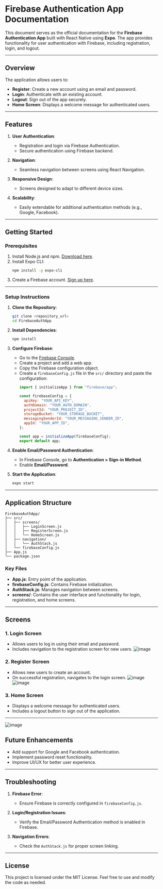 # Firebase Authentication App Documentation

This document serves as the official documentation for the **Firebase Authentication App** built with React Native using **Expo**. The app provides functionality for user authentication with Firebase, including registration, login, and logout.

---

## Overview

The application allows users to:

- **Register**: Create a new account using an email and password.
- **Login**: Authenticate with an existing account.
- **Logout**: Sign out of the app securely.
- **Home Screen**: Displays a welcome message for authenticated users.

---

## Features

1. **User Authentication**:
   - Registration and login via Firebase Authentication.
   - Secure authentication using Firebase backend.

2. **Navigation**:
   - Seamless navigation between screens using React Navigation.

3. **Responsive Design**:
   - Screens designed to adapt to different device sizes.

4. **Scalability**:
   - Easily extendable for additional authentication methods (e.g., Google, Facebook).

---

## Getting Started

### Prerequisites

1. Install Node.js and npm. [Download here](https://nodejs.org/).
2. Install Expo CLI:
   ```bash
   npm install -g expo-cli
   ```
3. Create a Firebase account. [Sign up here](https://firebase.google.com/).

---

### Setup Instructions

1. **Clone the Repository**:
   ```bash
   git clone <repository_url>
   cd FirebaseAuthApp
   ```

2. **Install Dependencies**:
   ```bash
   npm install
   ```

3. **Configure Firebase**:
   - Go to the [Firebase Console](https://console.firebase.google.com/).
   - Create a project and add a web app.
   - Copy the Firebase configuration object.
   - Create a `firebaseConfig.js` file in the `src/` directory and paste the configuration:
     ```javascript
     import { initializeApp } from "firebase/app";

     const firebaseConfig = {
       apiKey: "YOUR_API_KEY",
       authDomain: "YOUR_AUTH_DOMAIN",
       projectId: "YOUR_PROJECT_ID",
       storageBucket: "YOUR_STORAGE_BUCKET",
       messagingSenderId: "YOUR_MESSAGING_SENDER_ID",
       appId: "YOUR_APP_ID",
     };

     const app = initializeApp(firebaseConfig);
     export default app;
     ```

4. **Enable Email/Password Authentication**:
   - In Firebase Console, go to **Authentication > Sign-in Method**.
   - Enable **Email/Password**.

5. **Start the Application**:
   ```bash
   expo start
   ```

---

## Application Structure

```
FirebaseAuthApp/
├── src/
│   ├── screens/
│   │   ├── LoginScreen.js
│   │   ├── RegisterScreen.js
│   │   └── HomeScreen.js
│   ├── navigation/
│   │   └── AuthStack.js
│   └── firebaseConfig.js
├── App.js
└── package.json
```

### Key Files

- **App.js**: Entry point of the application.
- **firebaseConfig.js**: Contains Firebase initialization.
- **AuthStack.js**: Manages navigation between screens.
- **screens/**: Contains the user interface and functionality for login, registration, and home screens.

---

## Screens

### 1. Login Screen
- Allows users to log in using their email and password.
- Includes navigation to the registration screen for new users.
![image](https://github.com/user-attachments/assets/f34fa151-e200-4f42-b689-c1da2e1385fa)

### 2. Register Screen
- Allows new users to create an account.
- On successful registration, navigates to the login screen.
![image](https://github.com/user-attachments/assets/0616a70c-c2dc-433a-8616-be23f459227d)
![image](https://github.com/user-attachments/assets/afeb60cb-f222-498e-93bb-493d148403f2)

### 3. Home Screen
- Displays a welcome message for authenticated users.
- Includes a logout button to sign out of the application.

---

![image](https://github.com/user-attachments/assets/124c895c-0ae1-4f7f-827a-7c7bf2851a7e)

## Future Enhancements

- Add support for Google and Facebook authentication.
- Implement password reset functionality.
- Improve UI/UX for better user experience.

---

## Troubleshooting

1. **Firebase Error**:
   - Ensure Firebase is correctly configured in `firebaseConfig.js`.

2. **Login/Registration Issues**:
   - Verify the Email/Password Authentication method is enabled in Firebase.

3. **Navigation Errors**:
   - Check the `AuthStack.js` for proper screen linking.

---

## License

This project is licensed under the MIT License. Feel free to use and modify the code as needed.
